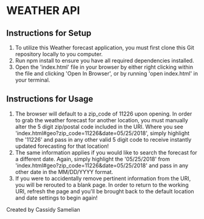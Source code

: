 # WEATHER API

## Instructions for Setup
1. To utilize this Weather forecast application, you must first clone this Git repository locally to you computer.
2. Run npm install to ensure you have all required dependencies installed.
3. Open the 'index.html' file in your browser by either right clicking within the file and clicking 'Open In Browser', or by running 'open index.html' in your terminal.

## Instructions for Usage
1. The browser will default to a zip_code of 11226 upon opening. In order to grab the weather forecast for another location, you must manually alter the 5 digit zip/postal code included in the URI. Where you see 'index.html#geo?zip_code=11226&date=05/25/2018', simply highlight the '11226' and pass in any other valid 5 digit code to receive instantly updated forecasting for that location!
2. The same information applies if you would like to search the forecast for a different date. Again, simply highlight the '05/25/2018' from 'index.html#geo?zip_code=11226&date=05/25/2018' and pass in any other date in the MM/DD/YYYY format.
3. If you were to accidentally remove pertinent information from the URI, you will be rerouted to a blank page. In order to return to the working URI, refresh the page and you'll be brought back to the default location and date settings to begin again!

Created by Cassidy Samelian
